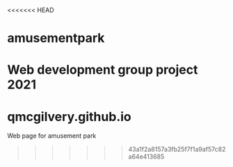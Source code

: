 <<<<<<< HEAD
# amusementpark
Web development group project 2021
=======
# qmcgilvery.github.io
Web page for amusement park
>>>>>>> 43a1f2a8157a3fb25f7f1a9af57c82a64e413685
